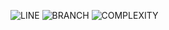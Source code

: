 ![LINE](https://img.shields.io/badge/line--coverage-85%25-brightgreen.svg)
![BRANCH](https://img.shields.io/badge/branch--coverage-80%25-brightgreen.svg)
![COMPLEXITY](https://img.shields.io/badge/complexity-1.61-brightgreen.svg)
